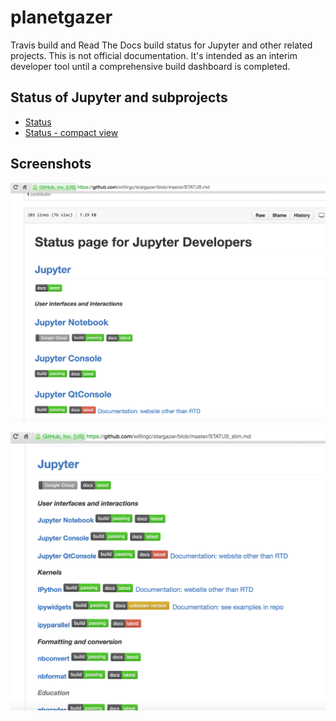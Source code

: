 # planetgazer

Travis build and Read The Docs build status for Jupyter and other related projects. This is not official documentation. It's intended as an interim developer tool until a comprehensive build dashboard is completed.

## Status of Jupyter and subprojects
* [Status](https://github.com/willingc/planetgazer/blob/master/STATUS.md)
* [Status - compact view](https://github.com/willingc/planetgazer/blob/master/STATUS_slim.md)

## Screenshots

![Status screenshot](/images/status_view.png "Status")

![Status - compact view screenshot](/images/status_view_compact.png "Status - compact view")
